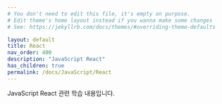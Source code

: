 ```yaml
---
# You don't need to edit this file, it's empty on purpose.
# Edit theme's home layout instead if you wanna make some changes
# See: https://jekyllrb.com/docs/themes/#overriding-theme-defaults

layout: default
title: React
nav_order: 400
description: "JavaScript React"
has_children: true
permalink: /docs/JavaScript/React
---
```


JavaScript React 관련 학습 내용입니다.
